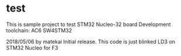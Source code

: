 # test
This is sample project to test STM32 Nucleo-32 board
Development toolchain: AC6 SW4STM32

2018/05/06 by matekai
Initial release. This code is just blinked LD3 on STM32 Nucleo for F3

